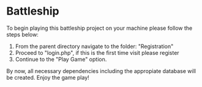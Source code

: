 # Battleship

To begin playing this battleship project on your machine please follow the steps below:

1. From the parent directory navigate to the folder: "Registration" 
2. Proceed to "login.php", if this is the first time visit please register
3. Continue to the "Play Game" option.

By now, all necessary dependencies including the appropiate database will be created. Enjoy the game play!